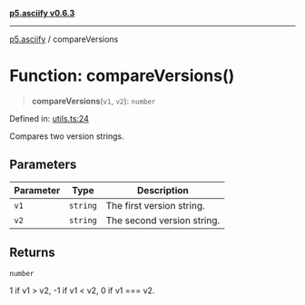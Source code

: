 [**p5.asciify v0.6.3**](../README.md)

***

[p5.asciify](../globals.md) / compareVersions

# Function: compareVersions()

> **compareVersions**(`v1`, `v2`): `number`

Defined in: [utils.ts:24](https://github.com/humanbydefinition/p5-asciify/blob/42e99513382e844286f3364f6843f9187e0d7c3d/src/lib/utils.ts#L24)

Compares two version strings.

## Parameters

| Parameter | Type | Description |
| ------ | ------ | ------ |
| `v1` | `string` | The first version string. |
| `v2` | `string` | The second version string. |

## Returns

`number`

1 if v1 > v2, -1 if v1 < v2, 0 if v1 === v2.

